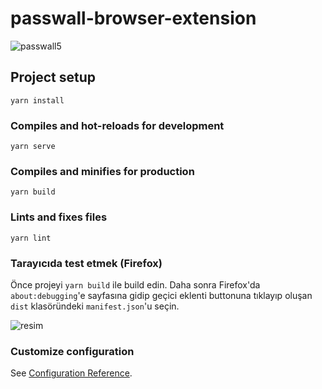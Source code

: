 # passwall-browser-extension

![passwall5](https://user-images.githubusercontent.com/22038798/79932031-24a37480-8455-11ea-82e4-0a90caa857d0.gif)


## Project setup
```
yarn install
```

### Compiles and hot-reloads for development
```
yarn serve
```

### Compiles and minifies for production
```
yarn build
```

### Lints and fixes files
```
yarn lint
```

### Tarayıcıda test etmek (Firefox)
Önce projeyi `yarn build` ile build edin. Daha sonra Firefox'da `about:debugging`'e sayfasına gidip geçici eklenti buttonuna tıklayıp oluşan `dist` klasöründeki `manifest.json`'u seçin.

![resim](https://user-images.githubusercontent.com/22038798/79805204-4aa21980-836e-11ea-8f5f-da6361561bd2.png)

### Customize configuration
See [Configuration Reference](https://cli.vuejs.org/config/).

